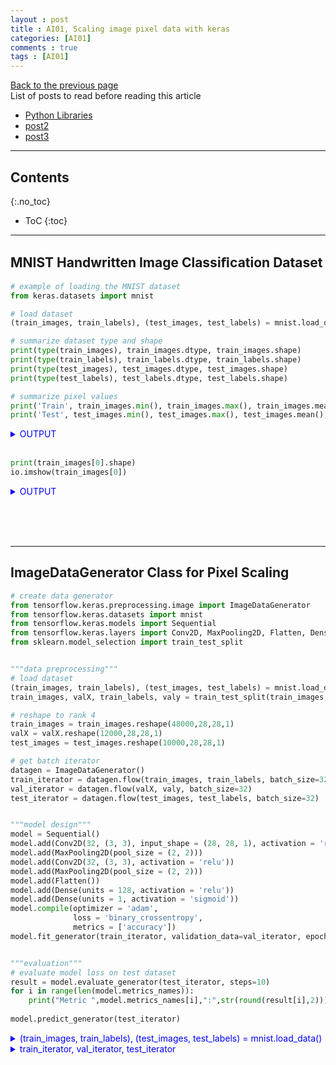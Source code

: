 ```yaml
---
layout : post
title : AI01, Scaling image pixel data with keras
categories: [AI01]
comments : true
tags : [AI01]
---
```

[Back to the previous page](https://userdyk-github.github.io/Study.html) <br>
List of posts to read before reading this article
- <a href='https://userdyk-github.github.io/pl03/PL03-Libraries.html' target="_blank">Python Libraries</a>
- <a href='https://userdyk-github.github.io/'>post2</a>
- <a href='https://userdyk-github.github.io/'>post3</a>

---

## Contents
{:.no_toc}

* ToC
{:toc}

<hr class="division1">

## **MNIST Handwritten Image Classiﬁcation Dataset**

```python
# example of loading the MNIST dataset
from keras.datasets import mnist

# load dataset
(train_images, train_labels), (test_images, test_labels) = mnist.load_data()

# summarize dataset type and shape
print(type(train_images), train_images.dtype, train_images.shape)
print(type(train_labels), train_labels.dtype, train_labels.shape)
print(type(test_images), test_images.dtype, test_images.shape)
print(type(test_labels), test_labels.dtype, test_labels.shape)

# summarize pixel values
print('Train', train_images.min(), train_images.max(), train_images.mean(), train_images.std())
print('Test', test_images.min(), test_images.max(), test_images.mean(), test_images.std())
```
<details markdown="1">
<summary class='jb-small' style="color:blue">OUTPUT</summary>
<hr class='division3'>
<p>
  <class 'numpy.ndarray'> uint8 (60000, 28, 28)<br>
  <class 'numpy.ndarray'> uint8 (60000,)<br>
  <class 'numpy.ndarray'> uint8 (10000, 28, 28)<br>
  <class 'numpy.ndarray'> uint8 (10000,)<br>
  Train 0 255 33.318421449829934 78.56748998339798<br>
  Test 0 255 33.791224489795916 79.17246322228644<br>
</p>
<hr class='division3'>
</details>

<br>

```python
print(train_images[0].shape)
io.imshow(train_images[0])
```
<details markdown="1">
<summary class='jb-small' style="color:blue">OUTPUT</summary>
<hr class='division3'>
<p>
  (28, 28)<br>
  <matplotlib.image.AxesImage at 0x23244de4fd0>
</p>
![다운로드 (3)](https://user-images.githubusercontent.com/52376448/63792062-bba44500-c937-11e9-9747-e048df95e1a6.png)
<hr class='division3'>
</details>

<br><br><br>

<hr class="division2">


## **ImageDataGenerator Class for Pixel Scaling**

```python
# create data generator
from tensorflow.keras.preprocessing.image import ImageDataGenerator
from tensorflow.keras.datasets import mnist
from tensorflow.keras.models import Sequential
from tensorflow.keras.layers import Conv2D, MaxPooling2D, Flatten, Dense
from sklearn.model_selection import train_test_split 


"""data preprocessing"""
# load dataset
(train_images, train_labels), (test_images, test_labels) = mnist.load_data()
train_images, valX, train_labels, valy = train_test_split(train_images, train_labels, test_size=0.2,random_state=2018)

# reshape to rank 4
train_images = train_images.reshape(48000,28,28,1)
valX = valX.reshape(12000,28,28,1)
test_images = test_images.reshape(10000,28,28,1)   

# get batch iterator
datagen = ImageDataGenerator()
train_iterator = datagen.flow(train_images, train_labels, batch_size=32)
val_iterator = datagen.flow(valX, valy, batch_size=32)
test_iterator = datagen.flow(test_images, test_labels, batch_size=32)


"""model design"""
model = Sequential()
model.add(Conv2D(32, (3, 3), input_shape = (28, 28, 1), activation = 'relu'))
model.add(MaxPooling2D(pool_size = (2, 2)))
model.add(Conv2D(32, (3, 3), activation = 'relu'))
model.add(MaxPooling2D(pool_size = (2, 2)))
model.add(Flatten())
model.add(Dense(units = 128, activation = 'relu'))
model.add(Dense(units = 1, activation = 'sigmoid'))
model.compile(optimizer = 'adam',
              loss = 'binary_crossentropy',
              metrics = ['accuracy'])
model.fit_generator(train_iterator, validation_data=val_iterator, epochs=10, steps_per_epoch=10, validation_steps=10)


"""evaluation"""
# evaluate model loss on test dataset
result = model.evaluate_generator(test_iterator, steps=10)
for i in range(len(model.metrics_names)):  
    print("Metric ",model.metrics_names[i],":",str(round(result[i],2)))
    
model.predict_generator(test_iterator)
```
<details markdown="1">
<summary class='jb-small' style="color:blue">(train_images, train_labels), (test_images, test_labels) = mnist.load_data()</summary>
<hr class='division3'>
```python
# summarize dataset shape, pixel values for train
print('Train', train_images.shape, train_labels.shape)
print('Train', train_images.min(), train_images.max(), train_images.mean(), train_images.std())

# summarize dataset shape, pixel values for test
print('Test', (test_images.shape, test_labels.shape))
print('Test', test_images.min(), test_images.max(), test_images.mean(), test_images.std())
```
```
Train (60000, 28, 28) (60000,)
Train 0 255 33.318421449829934 78.56748998339798
Test ((10000, 28, 28), (10000,))
Test 0 255 33.791224489795916 79.17246322228644
```
<hr class='division3'>
</details>
<details markdown="1">
<summary class='jb-small' style="color:blue">train_images, valX, train_labels, valy = train_test_split(train_images, train_labels, test_size=0.2,random_state=2018)</summary>
<hr class='division3'>
```python
# summarize dataset shape, pixel values for train
print('Train', train_images.shape, train_labels.shape)
print('Train', train_images.min(), train_images.max(), train_images.mean(), train_images.std())

# summarize dataset shape, pixel values for val
print('Val', valX.shape, valy.shape)
print('Val', valX.min(), valX.max(), valX.mean(), valX.std())

# summarize dataset shape, pixel values for test
print('Test', (test_images.shape, test_labels.shape))
print('Test', test_images.min(), test_images.max(), test_images.mean(), test_images.std())
```
```
Train (48000, 28, 28) (48000,)
Train 0 255 33.29773514562075 78.54482970203107
Val (12000, 28, 28) (12000,)
Val 0 255 33.40116666666667 78.65801142483167
Test ((10000, 28, 28), (10000,))
Test 0 255 33.791224489795916 79.17246322228644
```
<hr class='division3'>
</details>
<details markdown="1">
<summary class='jb-small' style="color:blue">train_iterator, val_iterator, test_iterator</summary>
<hr class='division3'>
```python
train_batchX, train_batchy = train_iterator.next()
val_batchX, val_batchy = val_iterator.next()
test_batchX, test_batchy = test_iterator.next()

print('train batch shape=%s, min=%.3f, max=%.3f, mean=%.3f, std=%.3f' % (train_batchX.shape, train_batchX.min(), train_batchX.max(), train_batchX.mean(), train_batchX.std()))
print('val batch shape=%s, min=%.3f, max=%.3f, mean=%.3f, std=%.3f' % (val_batchX.shape, val_batchX.min(), val_batchX.max(), val_batchX.mean(), val_batchX.std()))
print('test batch shape=%s, min=%.3f, max=%.3f, mean=%.3f, std=%.3f' % (test_batchX.shape, test_batchX.min(), test_batchX.max(), test_batchX.mean(), test_batchX.std()))
```
```
train batch shape=(32, 28, 28, 1), min=0.000, max=255.000, mean=30.790, std=75.816
val batch shape=(32, 28, 28, 1), min=0.000, max=255.000, mean=34.835, std=80.186
test batch shape=(32, 28, 28, 1), min=0.000, max=255.000, mean=36.032, std=81.371
```
<hr class='division3'>
</details>
<details markdown="1">
<summary class='jb-small' style="color:blue">OUTPUT</summary>
<hr class='division3'>
<hr class='division3'>
</details>
<br><br><br>

<hr class="division2">


## **How to Normalize Images With ImageDataGenerator**
```python
from tensorflow.keras.preprocessing.image import ImageDataGenerator
from tensorflow.keras.datasets import mnist
from sklearn.model_selection import train_test_split 

"""data preprocessing"""
# load dataset
(train_images, train_labels), (test_images, test_labels) = mnist.load_data()
train_images, valX, train_labels, valy = train_test_split(train_images, train_labels, test_size=0.2,random_state=2018)

# reshape to rank 4
train_images = train_images.reshape(48000,28,28,1)
valX = valX.reshape(12000,28,28,1)
test_images = test_images.reshape(10000,28,28,1)   

print('train shape=%s, min=%.3f, max=%.3f, mean=%.3f, std=%.3f' % (train_images.shape, train_images.min(), train_images.max(), train_images.mean(), train_images.std()))
print('val shape=%s, min=%.3f, max=%.3f, mean=%.3f, std=%.3f' % (valX.shape, valX.min(), valX.max(), valX.mean(), valX.std()))
print('test shape=%s, min=%.3f, max=%.3f, mean=%.3f, std=%.3f' % (test_images.shape, test_images.min(), test_images.max(), test_images.mean(), test_images.std()))



# get batch iterator
datagen = ImageDataGenerator(rescale=1.0/255.0)
datagen.fit(train_images)
datagen.fit(valX)
datagen.fit(test_images)
print(datagen.mean, datagen.std)


train_iterator = datagen.flow(train_images, train_labels, batch_size=32)
val_iterator = datagen.flow(valX, valy, batch_size=32)
test_iterator = datagen.flow(test_images, test_labels, batch_size=32)

print('train batch shape=%s, min=%.3f, max=%.3f, mean=%.3f, std=%.3f' % (train_batchX.shape, train_batchX.min(), train_batchX.max(), train_batchX.mean(), train_batchX.std()))
print('val batch shape=%s, min=%.3f, max=%.3f, mean=%.3f, std=%.3f' % (val_batchX.shape, val_batchX.min(), val_batchX.max(), val_batchX.mean(), val_batchX.std()))
print('test batch shape=%s, min=%.3f, max=%.3f, mean=%.3f, std=%.3f' % (test_batchX.shape, test_batchX.min(), test_batchX.max(), test_batchX.mean(), test_batchX.std()))
```
<details markdown="1">
<summary class='jb-small' style="color:blue">OUTPUT</summary>
<hr class='division3'>
```
train shape=(48000, 28, 28, 1), min=0.000, max=255.000, mean=33.298, std=78.545
val shape=(12000, 28, 28, 1), min=0.000, max=255.000, mean=33.401, std=78.658
test shape=(10000, 28, 28, 1), min=0.000, max=255.000, mean=33.791, std=79.172
None None
train batch shape=(32, 28, 28, 1), min=0.000, max=1.000, mean=0.128, std=0.304
val batch shape=(32, 28, 28, 1), min=0.000, max=1.000, mean=0.136, std=0.315
test batch shape=(32, 28, 28, 1), min=0.000, max=1.000, mean=0.130, std=0.307
```
<hr class='division3'>
</details><br>


<br><br><br>

---

<hr class="division2">


## **How to Center Images With ImageDataGenerator**
### ***feature-wise centering***
```python
from tensorflow.keras.preprocessing.image import ImageDataGenerator
from tensorflow.keras.datasets import mnist
from sklearn.model_selection import train_test_split 

"""data preprocessing"""
# load dataset
(train_images, train_labels), (test_images, test_labels) = mnist.load_data()
train_images, valX, train_labels, valy = train_test_split(train_images, train_labels, test_size=0.2,random_state=2018)

# reshape to rank 4
train_images = train_images.reshape(48000,28,28,1)
valX = valX.reshape(12000,28,28,1)
test_images = test_images.reshape(10000,28,28,1)

print('train shape=%s, min=%.3f, max=%.3f, mean=%.3f, std=%.3f' % (train_images.shape, train_images.min(), train_images.max(), train_images.mean(), train_images.std()))
print('val shape=%s, min=%.3f, max=%.3f, mean=%.3f, std=%.3f' % (valX.shape, valX.min(), valX.max(), valX.mean(), valX.std()))
print('test shape=%s, min=%.3f, max=%.3f, mean=%.3f, std=%.3f' % (test_images.shape, test_images.min(), test_images.max(), test_images.mean(), test_images.std()))

# get batch iterator
datagen = ImageDataGenerator(featurewise_center=True, featurewise_std_normalization=True)
datagen.fit(train_images)
datagen.fit(valX)
datagen.fit(test_images)
print(datagen.mean, datagen.std)

train_iterator = datagen.flow(train_images, train_labels, batch_size=32)
val_iterator = datagen.flow(valX, valy, batch_size=32)
test_iterator = datagen.flow(test_images, test_labels, batch_size=32)

print('train batch shape=%s, min=%.3f, max=%.3f, mean=%.3f, std=%.3f' % (train_batchX.shape, train_batchX.min(), train_batchX.max(), train_batchX.mean(), train_batchX.std()))
print('val batch shape=%s, min=%.3f, max=%.3f, mean=%.3f, std=%.3f' % (val_batchX.shape, val_batchX.min(), val_batchX.max(), val_batchX.mean(), val_batchX.std()))
print('test batch shape=%s, min=%.3f, max=%.3f, mean=%.3f, std=%.3f' % (test_batchX.shape, test_batchX.min(), test_batchX.max(), test_batchX.mean(), test_batchX.std()))
```
<details markdown="1">
<summary class='jb-small' style="color:blue">OUTPUT</summary>
<hr class='division3'>
```
train shape=(48000, 28, 28, 1), min=0.000, max=255.000, mean=33.298, std=78.545
val shape=(12000, 28, 28, 1), min=0.000, max=255.000, mean=33.401, std=78.658
test shape=(10000, 28, 28, 1), min=0.000, max=255.000, mean=33.791, std=79.172
[[[33.79124]]] [[[79.172455]]]
train batch shape=(32, 28, 28, 1), min=0.000, max=1.000, mean=0.128, std=0.304
val batch shape=(32, 28, 28, 1), min=0.000, max=1.000, mean=0.136, std=0.315
test batch shape=(32, 28, 28, 1), min=0.000, max=1.000, mean=0.130, std=0.307
```
<hr class='division3'>
</details>

<br><br><br>

---

### ***sample-wise centering***
```python
from tensorflow.keras.preprocessing.image import ImageDataGenerator
from tensorflow.keras.datasets import mnist
from sklearn.model_selection import train_test_split 

"""data preprocessing"""
# load dataset
(train_images, train_labels), (test_images, test_labels) = mnist.load_data()
train_images, valX, train_labels, valy = train_test_split(train_images, train_labels, test_size=0.2,random_state=2018)

# reshape to rank 4
train_images = train_images.reshape(48000,28,28,1)
valX = valX.reshape(12000,28,28,1)
test_images = test_images.reshape(10000,28,28,1)   

print('train shape=%s, min=%.3f, max=%.3f, mean=%.3f, std=%.3f' % (train_images.shape, train_images.min(), train_images.max(), train_images.mean(), train_images.std()))
print('val shape=%s, min=%.3f, max=%.3f, mean=%.3f, std=%.3f' % (valX.shape, valX.min(), valX.max(), valX.mean(), valX.std()))
print('test shape=%s, min=%.3f, max=%.3f, mean=%.3f, std=%.3f' % (test_images.shape, test_images.min(), test_images.max(), test_images.mean(), test_images.std()))

# get batch iterator
datagen = ImageDataGenerator(samplewise_center=True, samplewise_std_normalization=True)
datagen.fit(train_images)
datagen.fit(valX)
datagen.fit(test_images)
print(datagen.mean, datagen.std)

train_iterator = datagen.flow(train_images, train_labels, batch_size=32)
val_iterator = datagen.flow(valX, valy, batch_size=32)
test_iterator = datagen.flow(test_images, test_labels, batch_size=32)

print('train batch shape=%s, min=%.3f, max=%.3f, mean=%.3f, std=%.3f' % (train_batchX.shape, train_batchX.min(), train_batchX.max(), train_batchX.mean(), train_batchX.std()))
print('val batch shape=%s, min=%.3f, max=%.3f, mean=%.3f, std=%.3f' % (val_batchX.shape, val_batchX.min(), val_batchX.max(), val_batchX.mean(), val_batchX.std()))
print('test batch shape=%s, min=%.3f, max=%.3f, mean=%.3f, std=%.3f' % (test_batchX.shape, test_batchX.min(), test_batchX.max(), test_batchX.mean(), test_batchX.std()))
```
<details markdown="1">
<summary class='jb-small' style="color:blue">OUTPUT</summary>
<hr class='division3'>
```
train shape=(48000, 28, 28, 1), min=0.000, max=255.000, mean=33.298, std=78.545
val shape=(12000, 28, 28, 1), min=0.000, max=255.000, mean=33.401, std=78.658
test shape=(10000, 28, 28, 1), min=0.000, max=255.000, mean=33.791, std=79.172
None None
train batch shape=(32, 28, 28, 1), min=0.000, max=1.000, mean=0.128, std=0.304
val batch shape=(32, 28, 28, 1), min=0.000, max=1.000, mean=0.136, std=0.315
test batch shape=(32, 28, 28, 1), min=0.000, max=1.000, mean=0.130, std=0.307
```
<hr class='division3'>
</details>

<br><br><br>

<hr class="division2">


## **How to Standardize Images With ImageDataGenerator**

```python

```
<details markdown="1">
<summary class='jb-small' style="color:blue">OUTPUT</summary>
<hr class='division3'>
<hr class='division3'>
</details>

<br><br><br>


<hr class="division1">

List of posts followed by this article
- [post1](https://userdyk-github.github.io/)
- <a href='https://userdyk-github.github.io/'>post2</a>
- <a href='https://userdyk-github.github.io/'>post3</a>

---

Reference
- [post1](https://userdyk-github.github.io/)
- <a href='https://userdyk-github.github.io/'>post2</a>
- <a href='https://userdyk-github.github.io/'>post3</a>

---

Text can be **bold**, _italic_, ~~strikethrough~~ or `keyword`.

[Link to another page](another-page).

This is a normal paragraph following a header. GitHub is a code hosting platform for version control and collaboration. It lets you and others work together on projects from anywhere.

> This is a blockquote following a header.
>
> When something is important enough, you do it even if the odds are not in your favor.

```js
// Javascript code with syntax highlighting.
var fun = function lang(l) {
  dateformat.i18n = require('./lang/' + l)
  return true;
}
```

```ruby
# Ruby code with syntax highlighting
GitHubPages::Dependencies.gems.each do |gem, version|
  s.add_dependency(gem, "= #{version}")
end
```

*   This is an unordered list following a header.
*   This is an unordered list following a header.
*   This is an unordered list following a header.

1.  This is an ordered list following a header.
2.  This is an ordered list following a header.
3.  This is an ordered list following a header.

| head1        | head two          | three |
|:-------------|:------------------|:------|
| ok           | good swedish fish | nice  |
| out of stock | good and plenty   | nice  |
| ok           | good `oreos`      | hmm   |
| ok           | good `zoute` drop | yumm  |

* * *

*   Item foo
*   Item bar
*   Item baz
*   Item zip


1.  Item one
1.  Item two
1.  Item three
1.  Item four

<dl>
<dt>Name</dt>
<dd>Godzilla</dd>
<dt>Born</dt>
<dd>1952</dd>
<dt>Birthplace</dt>
<dd>Japan</dd>
<dt>Color</dt>
<dd>Green</dd>
</dl>


![](https://assets-cdn.github.com/images/icons/emoji/octocat.png)
![](https://guides.github.com/activities/hello-world/branching.png)

<details markdown="1">
<summary class='jb-small' style="color:blue">OUTPUT</summary>
<hr class='division3'>
<hr class='division3'>
</details>
